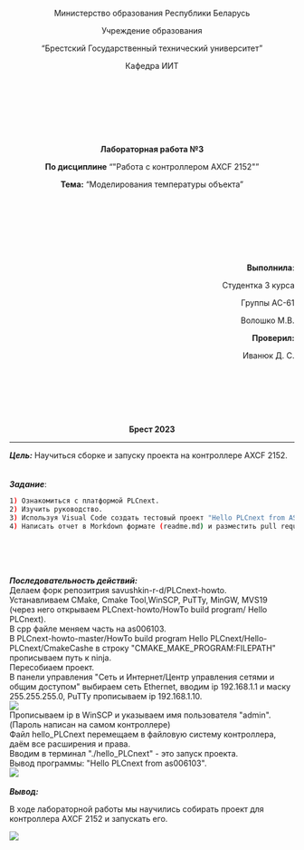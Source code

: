 <p align="center">Министерство образования Республики Беларусь</p>
<p align="center">Учреждение образования</p>
<p align="center">“Брестский Государственный технический университет”</p>
<p align="center">Кафедра ИИТ</p>
<br><br><br><br><br><br>
<p align="center"><strong>Лабораторная работа №3</strong></p>
<p align="center"><strong>По дисциплине</strong> “"Работа с контроллером AXCF 2152"”</p>
<p align="center"><strong>Тема:</strong> “Моделирования температуры объекта”</p>
<br><br><br><br><br><br>
<p align="right"><strong>Выполнила</strong>:</p>
<p align="right">Студентка 3 курса</p>
<p align="right">Группы АС-61</p>
<p align="right">Волошко М.В.</p>
<p align="right"><strong>Проверил:</strong></p>
<p align="right">Иванюк Д. С.</p>
<br><br><br><br><br>
<p align="center"><strong>Брест 2023</strong></p>

---
***Цель:***
Научиться сборке и запуску проекта на контроллере AXCF 2152.
<br><br><br>
***Задание***:
``` bash
1) Ознакомиться с платформой PLCnext.
2) Изучить руководство.
3) Используя Visual Code создать тестовый проект "Hello PLCnext from AS006103!", собрать его и продемонстрировать работоспособность на тестовом контроллере.
4) Написать отчет в Morkdown формате (readme.md) и разместить pull request в следующем каталоге: trunk\as0006103\task_03\doc.
```
<br><br><br>

***Последовательность действий:***
<br>
Делаем форк репозитрия savushkin-r-d/PLCnext-howto.<br>
Устанавливаем CMake, Cmake Tool,WinSCP, PuTTy, MinGW, MVS19 (через него открываем PLCnext-howto/HowTo build program/ Hello PLCnext).<br>
В cpp файле меняем часть на as006103.<br>
В PLCnext-howto-master/HowTo build program Hello PLCnext/Hello-PLCnext/CmakeCashe в строку "CMAKE_MAKE_PROGRAM:FILEPATH" прописываем путь к ninja.<br>
Пересобиаем проект.<br>
В панели управления "Сеть и Интернет/Центр управления сетями и общим доступом" выбираем  сеть Ethernet, вводим ip 192.168.1.1 и маску 255.255.255.0, PuTTy прописываем ip 192.168.1.10.<br>
![](../../src/ip.png)
<br>
Прописываем ip в WinSCP и указываем имя пользователя "admin".(Пароль написан на самом контроллере)<br>
Файл hello_PLCnext перемещаем в файловую систему контроллера, даём все расширения и права. <br>
Вводим в терминал "./hello_PLCnext" - это запуск проекта. <br>
Вывод программы: "Hello PLCnext from as006103". <br>
![](../../src/Lab3Scrinmarina.png)
<br><br>
<strong><em>Вывод:</em></strong>
<p>В ходе лабораторной работы мы научились собирать проект для контроллера AXCF 2152 и запускать его. </p>

![](../../src/Lab3Photo.png)